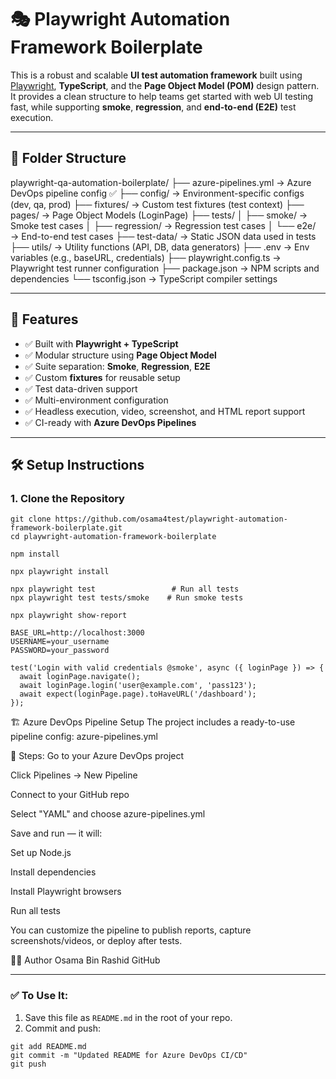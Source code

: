 # 🎭 Playwright Automation Framework Boilerplate

This is a robust and scalable **UI test automation framework** built using [Playwright](https://playwright.dev/), **TypeScript**, and the **Page Object Model (POM)** design pattern. It provides a clean structure to help teams get started with web UI testing fast, while supporting **smoke**, **regression**, and **end-to-end (E2E)** test execution.

---

## 📁 Folder Structure

playwright-qa-automation-boilerplate/
├── azure-pipelines.yml → Azure DevOps pipeline config ✅
├── config/ → Environment-specific configs (dev, qa, prod)
├── fixtures/ → Custom test fixtures (test context)
├── pages/ → Page Object Models (LoginPage)
├── tests/
│ ├── smoke/ → Smoke test cases
│ ├── regression/ → Regression test cases
│ └── e2e/ → End-to-end test cases
├── test-data/ → Static JSON data used in tests
├── utils/ → Utility functions (API, DB, data generators)
├── .env → Env variables (e.g., baseURL, credentials)
├── playwright.config.ts → Playwright test runner configuration
├── package.json → NPM scripts and dependencies
└── tsconfig.json → TypeScript compiler settings


---

## 🚀 Features

- ✅ Built with **Playwright + TypeScript**
- ✅ Modular structure using **Page Object Model**
- ✅ Suite separation: **Smoke**, **Regression**, **E2E**
- ✅ Custom **fixtures** for reusable setup
- ✅ Test data-driven support
- ✅ Multi-environment configuration
- ✅ Headless execution, video, screenshot, and HTML report support
- ✅ CI-ready with **Azure DevOps Pipelines**

---

## 🛠️ Setup Instructions

### 1. Clone the Repository

```
git clone https://github.com/osama4test/playwright-automation-framework-boilerplate.git
cd playwright-automation-framework-boilerplate
```
```
npm install
```
```
npx playwright install
```
```
npx playwright test                 # Run all tests
npx playwright test tests/smoke    # Run smoke tests
```
```
npx playwright show-report
```
```
BASE_URL=http://localhost:3000
USERNAME=your_username
PASSWORD=your_password
```
```
test('Login with valid credentials @smoke', async ({ loginPage }) => {
  await loginPage.navigate();
  await loginPage.login('user@example.com', 'pass123');
  await expect(loginPage.page).toHaveURL('/dashboard');
});
```

🏗️ Azure DevOps Pipeline Setup
The project includes a ready-to-use pipeline config: azure-pipelines.yml

🔧 Steps:
Go to your Azure DevOps project

Click Pipelines → New Pipeline

Connect to your GitHub repo

Select "YAML" and choose azure-pipelines.yml

Save and run — it will:

Set up Node.js

Install dependencies

Install Playwright browsers

Run all tests

You can customize the pipeline to publish reports, capture screenshots/videos, or deploy after tests.

🧑‍💻 Author
Osama Bin Rashid
GitHub


---

### ✅ To Use It:

1. Save this file as `README.md` in the root of your repo.
2. Commit and push:

```
git add README.md
git commit -m "Updated README for Azure DevOps CI/CD"
git push
```

